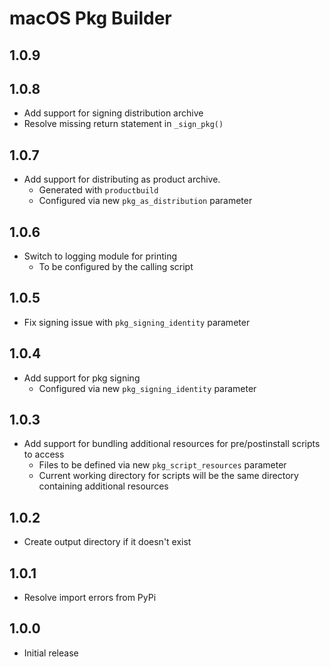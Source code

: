 # macOS Pkg Builder

## 1.0.9

## 1.0.8
- Add support for signing distribution archive
- Resolve missing return statement in `_sign_pkg()`

## 1.0.7
- Add support for distributing as product archive.
  - Generated with `productbuild`
  - Configured via new `pkg_as_distribution` parameter

## 1.0.6
- Switch to logging module for printing
  - To be configured by the calling script

## 1.0.5
- Fix signing issue with `pkg_signing_identity` parameter

## 1.0.4
- Add support for pkg signing
  - Configured via new `pkg_signing_identity` parameter

## 1.0.3
- Add support for bundling additional resources for pre/postinstall scripts to access
  - Files to be defined via new `pkg_script_resources` parameter
  - Current working directory for scripts will be the same directory containing additional resources

## 1.0.2
- Create output directory if it doesn't exist

## 1.0.1
- Resolve import errors from PyPi

## 1.0.0
- Initial release